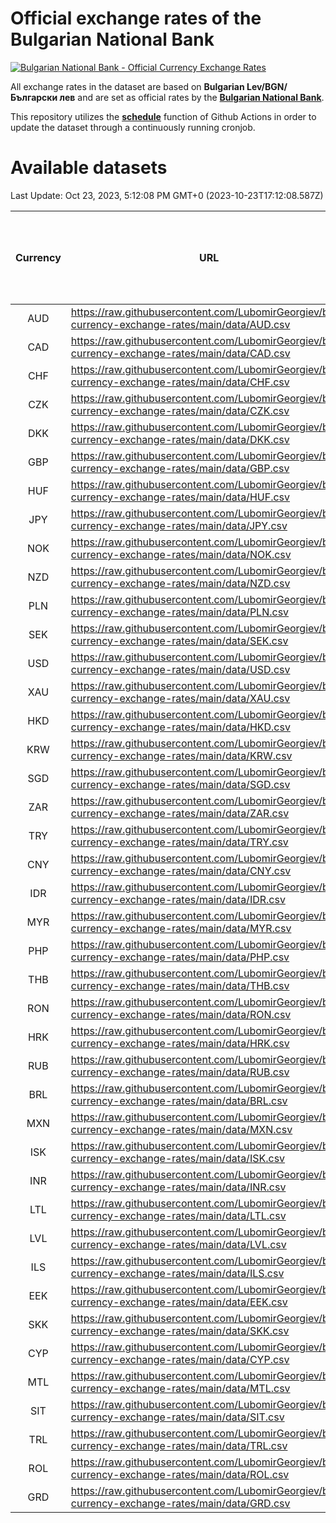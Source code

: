# Official exchange rates of the Bulgarian National Bank

[![Bulgarian National Bank - Official Currency Exchange Rates](https://github.com/LubomirGeorgiev/bnb-currency-exchange-rates/actions/workflows/update-rates.yml/badge.svg?branch=main)](https://github.com/LubomirGeorgiev/bnb-currency-exchange-rates/actions/workflows/update-rates.yml)

All exchange rates in the dataset are based on **Bulgarian Lev/BGN/Български лев** and are set as official rates by the [**Bulgarian National Bank**](https://www.bnb.bg/Statistics/StExternalSector/StExchangeRates/StERForeignCurrencies/index.htm?toLang=_EN).

This repository utilizes the [**schedule**](https://docs.github.com/en/actions/reference/events-that-trigger-workflows) function of Github Actions in order to update the dataset through a continuously running cronjob.

# Available datasets

<!-- START LINKS (DO NOT EVER FU*ING DELETE THIS COMMENT FOR THE LOVE OF YOUR LIFE!!! IF YOU ARE CURIOS HOW IT WORKS, YOU CAN HAVE A LOOK AT ./src/updateReadme.ts) -->

Last Update: Oct 23, 2023, 5:12:08 PM GMT+0 (2023-10-23T17:12:08.587Z)

| Currency | URL                                                                                             | Number of records | Number of missing days that were filled in |
| :------: | ----------------------------------------------------------------------------------------------- | :---------------: | :----------------------------------------: |
|   AUD    | https://raw.githubusercontent.com/LubomirGeorgiev/bnb-currency-exchange-rates/main/data/AUD.csv |       8659        |                    2678                    |
|   CAD    | https://raw.githubusercontent.com/LubomirGeorgiev/bnb-currency-exchange-rates/main/data/CAD.csv |       8659        |                    2678                    |
|   CHF    | https://raw.githubusercontent.com/LubomirGeorgiev/bnb-currency-exchange-rates/main/data/CHF.csv |       8659        |                    2678                    |
|   CZK    | https://raw.githubusercontent.com/LubomirGeorgiev/bnb-currency-exchange-rates/main/data/CZK.csv |       8659        |                    2678                    |
|   DKK    | https://raw.githubusercontent.com/LubomirGeorgiev/bnb-currency-exchange-rates/main/data/DKK.csv |       8659        |                    2678                    |
|   GBP    | https://raw.githubusercontent.com/LubomirGeorgiev/bnb-currency-exchange-rates/main/data/GBP.csv |       8659        |                    2678                    |
|   HUF    | https://raw.githubusercontent.com/LubomirGeorgiev/bnb-currency-exchange-rates/main/data/HUF.csv |       8659        |                    2678                    |
|   JPY    | https://raw.githubusercontent.com/LubomirGeorgiev/bnb-currency-exchange-rates/main/data/JPY.csv |       8659        |                    2678                    |
|   NOK    | https://raw.githubusercontent.com/LubomirGeorgiev/bnb-currency-exchange-rates/main/data/NOK.csv |       8659        |                    2678                    |
|   NZD    | https://raw.githubusercontent.com/LubomirGeorgiev/bnb-currency-exchange-rates/main/data/NZD.csv |       8659        |                    2678                    |
|   PLN    | https://raw.githubusercontent.com/LubomirGeorgiev/bnb-currency-exchange-rates/main/data/PLN.csv |       8659        |                    2678                    |
|   SEK    | https://raw.githubusercontent.com/LubomirGeorgiev/bnb-currency-exchange-rates/main/data/SEK.csv |       8659        |                    2678                    |
|   USD    | https://raw.githubusercontent.com/LubomirGeorgiev/bnb-currency-exchange-rates/main/data/USD.csv |       8659        |                    2678                    |
|   XAU    | https://raw.githubusercontent.com/LubomirGeorgiev/bnb-currency-exchange-rates/main/data/XAU.csv |       8659        |                    2680                    |
|   HKD    | https://raw.githubusercontent.com/LubomirGeorgiev/bnb-currency-exchange-rates/main/data/HKD.csv |       8361        |                    2591                    |
|   KRW    | https://raw.githubusercontent.com/LubomirGeorgiev/bnb-currency-exchange-rates/main/data/KRW.csv |       8361        |                    2591                    |
|   SGD    | https://raw.githubusercontent.com/LubomirGeorgiev/bnb-currency-exchange-rates/main/data/SGD.csv |       8361        |                    2591                    |
|   ZAR    | https://raw.githubusercontent.com/LubomirGeorgiev/bnb-currency-exchange-rates/main/data/ZAR.csv |       8361        |                    2591                    |
|   TRY    | https://raw.githubusercontent.com/LubomirGeorgiev/bnb-currency-exchange-rates/main/data/TRY.csv |       6841        |                    2119                    |
|   CNY    | https://raw.githubusercontent.com/LubomirGeorgiev/bnb-currency-exchange-rates/main/data/CNY.csv |       6721        |                    2083                    |
|   IDR    | https://raw.githubusercontent.com/LubomirGeorgiev/bnb-currency-exchange-rates/main/data/IDR.csv |       6721        |                    2083                    |
|   MYR    | https://raw.githubusercontent.com/LubomirGeorgiev/bnb-currency-exchange-rates/main/data/MYR.csv |       6721        |                    2083                    |
|   PHP    | https://raw.githubusercontent.com/LubomirGeorgiev/bnb-currency-exchange-rates/main/data/PHP.csv |       6721        |                    2083                    |
|   THB    | https://raw.githubusercontent.com/LubomirGeorgiev/bnb-currency-exchange-rates/main/data/THB.csv |       6721        |                    2083                    |
|   RON    | https://raw.githubusercontent.com/LubomirGeorgiev/bnb-currency-exchange-rates/main/data/RON.csv |       6663        |                    2066                    |
|   HRK    | https://raw.githubusercontent.com/LubomirGeorgiev/bnb-currency-exchange-rates/main/data/HRK.csv |       6426        |                    1990                    |
|   RUB    | https://raw.githubusercontent.com/LubomirGeorgiev/bnb-currency-exchange-rates/main/data/RUB.csv |       6122        |                    1893                    |
|   BRL    | https://raw.githubusercontent.com/LubomirGeorgiev/bnb-currency-exchange-rates/main/data/BRL.csv |       5753        |                    1788                    |
|   MXN    | https://raw.githubusercontent.com/LubomirGeorgiev/bnb-currency-exchange-rates/main/data/MXN.csv |       5753        |                    1788                    |
|   ISK    | https://raw.githubusercontent.com/LubomirGeorgiev/bnb-currency-exchange-rates/main/data/ISK.csv |       5658        |                    1755                    |
|   INR    | https://raw.githubusercontent.com/LubomirGeorgiev/bnb-currency-exchange-rates/main/data/INR.csv |       5384        |                    1672                    |
|   LTL    | https://raw.githubusercontent.com/LubomirGeorgiev/bnb-currency-exchange-rates/main/data/LTL.csv |       5152        |                    1581                    |
|   LVL    | https://raw.githubusercontent.com/LubomirGeorgiev/bnb-currency-exchange-rates/main/data/LVL.csv |       4789        |                    1469                    |
|   ILS    | https://raw.githubusercontent.com/LubomirGeorgiev/bnb-currency-exchange-rates/main/data/ILS.csv |       4662        |                    1455                    |
|   EEK    | https://raw.githubusercontent.com/LubomirGeorgiev/bnb-currency-exchange-rates/main/data/EEK.csv |       3994        |                    1220                    |
|   SKK    | https://raw.githubusercontent.com/LubomirGeorgiev/bnb-currency-exchange-rates/main/data/SKK.csv |       2972        |                    914                     |
|   CYP    | https://raw.githubusercontent.com/LubomirGeorgiev/bnb-currency-exchange-rates/main/data/CYP.csv |       2902        |                    886                     |
|   MTL    | https://raw.githubusercontent.com/LubomirGeorgiev/bnb-currency-exchange-rates/main/data/MTL.csv |       2604        |                    799                     |
|   SIT    | https://raw.githubusercontent.com/LubomirGeorgiev/bnb-currency-exchange-rates/main/data/SIT.csv |       2540        |                    776                     |
|   TRL    | https://raw.githubusercontent.com/LubomirGeorgiev/bnb-currency-exchange-rates/main/data/TRL.csv |       1816        |                    557                     |
|   ROL    | https://raw.githubusercontent.com/LubomirGeorgiev/bnb-currency-exchange-rates/main/data/ROL.csv |       1698        |                    525                     |
|   GRD    | https://raw.githubusercontent.com/LubomirGeorgiev/bnb-currency-exchange-rates/main/data/GRD.csv |        357        |                    105                     |

<!-- END LINKS (DO NOT EVER FU*ING DELETE THIS COMMENT FOR THE LOVE OF YOUR LIFE!!! IF YOU ARE CURIOS HOW IT WORKS, YOU CAN HAVE A LOOK AT ./src/updateReadme.ts) -->
